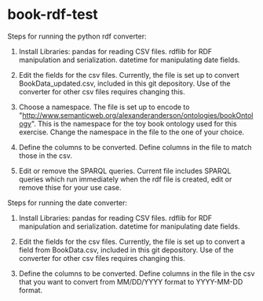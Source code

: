 # book-rdf-test

Steps for running the python rdf converter:
1. Install Libraries:
 pandas for reading CSV files.
 rdflib for RDF manipulation and serialization.
 datetime for manipulating date fields.

 2. Edit the fields for the csv files.
  Currently, the file is set up to convert BookData_updated.csv, included in this git depository.
  Use of the converter for other csv files requires changing this.

 3. Choose a namespace. 
  The file is set up to encode to "http://www.semanticweb.org/alexanderanderson/ontologies/bookOntology".
  This is the namespace for the toy book ontology used for this exercise.
  Change the namespace in the file to the one of your choice.

4. Define the columns to be converted.
   Define columns in the file to match those in the csv.
   
6. Edit or remove the SPARQL queries.
   Current file includes SPARQL queries which run immediately when the rdf file is created, edit or remove thise for your use case.

Steps for running the date converter:
1. Install Libraries:
 pandas for reading CSV files.
 rdflib for RDF manipulation and serialization.
 datetime for manipulating date fields.

 2. Edit the fields for the csv files.
  Currently, the file is set up to convert a field from BookData.csv, included in this git depository.
  Use of the converter for other csv files requires changing this.

3. Define the columns to be converted.
   Define columns in the file in the csv that you want to convert from MM/DD/YYYY format to YYYY-MM-DD format.
